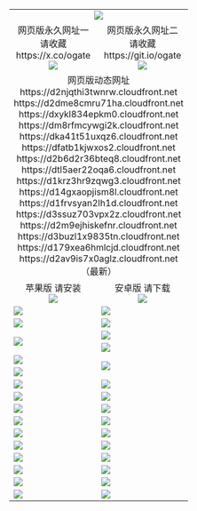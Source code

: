 ﻿<table>
  <tr></tr>
  <tr><td colspan=2 align=center><img src="https://d2av9is7x0aglz.cloudfront.net/Up/oGate.jpg" /></td></tr>
  <tr>
    <td align=center>网页版永久网址一<br/>请收藏<br/>https://x.co/ogate<br><img src="https://d2av9is7x0aglz.cloudfront.net/Up/0WMGD1.png" /></td>
    <td align=center>网页版永久网址二<br/>请收藏<br/>https://git.io/ogate<br><img src="https://d2av9is7x0aglz.cloudfront.net/Up/0WMGD2.png" /></td>
  </tr>
  <tr><td colspan=2 align=center>网页版动态网址
<br>https://d2njqthi3twnrw.cloudfront.net
<br>https://d2dme8cmru71ha.cloudfront.net
<br>https://dxykl834epkm0.cloudfront.net
<br>https://dm8rfmcywgi2k.cloudfront.net
<br>https://dka41t51uxqz6.cloudfront.net
<br>https://dfatb1kjwxos2.cloudfront.net
<br>https://d2b6d2r36bteq8.cloudfront.net
<br>https://dtl5aer22oqa6.cloudfront.net
<br>https://d1krz3hr9zqwg3.cloudfront.net
<br>https://d14gxaopjism8l.cloudfront.net
<br>https://d1frvsyan2lh1d.cloudfront.net
<br>https://d3ssuz703vpx2z.cloudfront.net
<br>https://d2m9ejhiskefnr.cloudfront.net
<br>https://d3buzl1x9835tn.cloudfront.net
<br>https://d179xea6hmlcjd.cloudfront.net
<br>https://d2av9is7x0aglz.cloudfront.net
    <br/>（最新）</td>
  </tr>
  <tr>
    <td align=center>苹果版 请安装<br/><a href="https://d2av9is7x0aglz.cloudfront.net/?from=github"><img src="https://d2av9is7x0aglz.cloudfront.net/Up/0WMPG.jpg" /></a></td>
    <td align=center>安卓版 请下载<br/><a href="https://d2av9is7x0aglz.cloudfront.net/ogUP.aspx?name=0oGate.apk&from=github"><img src="https://d2av9is7x0aglz.cloudfront.net/Up/0WMAZ.jpg" /></a></td>
  </tr>
  <tr>
    <td><a href="https://d2av9is7x0aglz.cloudfront.net/oNote.aspx?id=oGate&from=github" target="_blank"><img src="https://d2av9is7x0aglz.cloudfront.net/Up/0WCYY.jpg" /></a></td>
    <td><a href="https://d2av9is7x0aglz.cloudfront.net/oNote.aspx?id=oNote&from=github" target="_blank"><img src="https://d2av9is7x0aglz.cloudfront.net/Up/0WZTT.jpg" /></a></td>
  </tr>
  <tr>
    <td><a href="https://d2av9is7x0aglz.cloudfront.net/ogDY.aspx?from=github" target="_blank"><img src="https://d2av9is7x0aglz.cloudfront.net/Up/DY.jpg"/></a></td>
    <td><a href="https://d2av9is7x0aglz.cloudfront.net/ogST.aspx?from=github" target="_blank"><img src="https://d2av9is7x0aglz.cloudfront.net/Up/ST.jpg"/></a></td>
  </tr>
  <tr>
    <td rowspan=2><a href="https://d2av9is7x0aglz.cloudfront.net/ogUP.aspx?name=WJ.mp4&from=github" target="_blank"><img src="https://d2av9is7x0aglz.cloudfront.net/Up/WJ.jpg" /></a></td>
    <td><a href="https://d2av9is7x0aglz.cloudfront.net/ogUP.aspx?name=DKC.mp4&count=17&from=github" target="_blank"><img src="https://d2av9is7x0aglz.cloudfront.net/Up/DKC.jpg" /></a></td> 
  </tr>
  <tr>
    <td><a href="https://d2av9is7x0aglz.cloudfront.net/ogUP.aspx?name=LRWS.mp4&count=6B:14,5A:10,5B:35,4A:14,4B:19,3A:10,3B:26,2A:16,2B:21,1A:23,1B:29&from=github" target="_blank"><img src="https://d2av9is7x0aglz.cloudfront.net/Up/LRWS.jpg" /></a></td>
  </tr>
  <tr>
    <td><a href="https://d2av9is7x0aglz.cloudfront.net/ogUP.aspx?name=JQR.mp4&count=2&from=github" target="_blank"><img src="https://d2av9is7x0aglz.cloudfront.net/Up/JQR.jpg" /></a></td>   
    <td rowspan=2><a href="https://d2av9is7x0aglz.cloudfront.net/ogUP.aspx?name=JP.mp4&count=9&from=github" target="_blank"><img src="https://d2av9is7x0aglz.cloudfront.net/Up/JP.jpg" /></td>
  </tr>
  <tr>
    <td><a href="https://d2av9is7x0aglz.cloudfront.net/ogUP.aspx?name=ZSJ.mp4&count=16&from=github" target="_blank"><img src="https://d2av9is7x0aglz.cloudfront.net/Up/ZSJ.jpg" /></a></td>
  </tr>
  <tr>
    <td><a href="https://d2av9is7x0aglz.cloudfront.net/ogUP.aspx?name=SSZJ.mp4&count=7&current=2&from=github" target="_blank"><img src="https://d2av9is7x0aglz.cloudfront.net/Up/SSZJ.jpg" /></a></td>
    <td><a href="https://d2av9is7x0aglz.cloudfront.net/ogUP.aspx?name=WH.mp4&from=github" target="_blank"><img src="https://d2av9is7x0aglz.cloudfront.net/Up/WH.jpg" /></a></td>
  </tr>
  <tr>
    <td><a href="https://d2av9is7x0aglz.cloudfront.net/ogUP.aspx?name=DWHM.mp4&from=github" target="_blank"><img src="https://d2av9is7x0aglz.cloudfront.net/Up/DWHM.jpg" /></a></td>
    <td><a href="https://d2av9is7x0aglz.cloudfront.net/ogUP.aspx?name=XTFY.mp4&count=24&from=github" target="_blank"><img src="https://d2av9is7x0aglz.cloudfront.net/Up/XTFY.jpg" /></a></td>
  </tr>
  <tr>
    <td><a href="https://d2av9is7x0aglz.cloudfront.net/ogUP.aspx?name=4SQQ.mp4&count=06:9,05:20&current=06:9&from=github" target="_blank"><img src="https://d2av9is7x0aglz.cloudfront.net/Up/4SQQ0.jpg" /></a></td>
    <td><a href="https://d2av9is7x0aglz.cloudfront.net/ogUP.aspx?name=4SHQ.mp4&count=06:8,05:29&current=06:8&from=github" target="_blank"><img src="https://d2av9is7x0aglz.cloudfront.net/Up/4SHQ0.jpg" /></a></td>
  </tr>
  <tr>
    <td><a href="https://d2av9is7x0aglz.cloudfront.net/ogUP.aspx?name=4SZG.mp4&count=06:9,05:22,04:22&current=06:9&from=github" target="_blank"><img src="https://d2av9is7x0aglz.cloudfront.net/Up/4SZG0.jpg" /></a></td>
    <td><a href="https://d2av9is7x0aglz.cloudfront.net/ogUP.aspx?name=4SDJ.mp4&count=06:12,05:48,04:52&current=06:11&from=github" target="_blank"><img src="https://d2av9is7x0aglz.cloudfront.net/Up/4SDJ0.jpg" /></a></td>
  </tr>
  <tr>
    <td><a href="https://d2av9is7x0aglz.cloudfront.net/onUP.aspx?name=https://x.co/dtw99&from=github" target="_blank"><img src="https://d2av9is7x0aglz.cloudfront.net/Up/0DTW.jpg"/></a></td>
    <td><a href="https://d2av9is7x0aglz.cloudfront.net/onUP.aspx?name=https://d2tyo2h9ydw5hf.cloudfront.net/acenter/&from=github" target="_blank"><img src="https://d2av9is7x0aglz.cloudfront.net/Up/0TDW.jpg" /></a></td>
  </tr>
  <tr>
    <td><a href="https://d2av9is7x0aglz.cloudfront.net/onUP.aspx?name=https://d3qz7yth5i2rae.cloudfront.net/gb/nsc413.htm&from=github" target="_blank"><img src="https://d2av9is7x0aglz.cloudfront.net/Up/0DJY.jpg" /></a></td>
    <td><a href="https://d2av9is7x0aglz.cloudfront.net/onUP.aspx?name=https://dgyo0jey7vwa5.cloudfront.net/xtr/gb/prog204.html&from=github" target="_blank"><img src="https://d2av9is7x0aglz.cloudfront.net/Up/0XTR.jpg" /></a></td>
  </tr>
  <tr>
    <td><a href="https://d2av9is7x0aglz.cloudfront.net/onUP.aspx?name=https://d7203y8eitivv.cloudfront.net&from=github" target="_blank"><img src="https://d2av9is7x0aglz.cloudfront.net/Up/0MHW.jpg" /></a></td>
    <td><a href="https://d2av9is7x0aglz.cloudfront.net/onUP.aspx?name=https://d38z1xzg5vtneh.cloudfront.net&from=github" target="_blank"><img src="https://d2av9is7x0aglz.cloudfront.net/Up/0ZJW.jpg" /></a></td>
  </tr>
  <tr>
    <td><a href="https://d2av9is7x0aglz.cloudfront.net/ogUP.aspx?name=FG.zip&from=github" target="_blank"><img src="https://d2av9is7x0aglz.cloudfront.net/Up/FG.jpg" /></a></td>
    <td><a href="https://d2av9is7x0aglz.cloudfront.net/ogUP.aspx?name=FGA.apk&from=github" target="_blank"><img src="https://d2av9is7x0aglz.cloudfront.net/Up/FGA.jpg" /></a></td>
  </tr>
  <tr>
    <td><a href="https://d2av9is7x0aglz.cloudfront.net/ogUP.aspx?name=U.zip&from=github" target="_blank"><img src="https://d2av9is7x0aglz.cloudfront.net/Up/U.jpg" /></a></td>
    <td><a href="https://d2av9is7x0aglz.cloudfront.net/ogUP.aspx?name=UA.apk&from=github" target="_blank"><img src="https://d2av9is7x0aglz.cloudfront.net/Up/UA.jpg" /></a></td>
  </tr>
  <tr>
    <td><a href="https://d2av9is7x0aglz.cloudfront.net/ogUP.aspx?name=0iPPOTV.zip&from=github" target="_blank"><img src="https://d2av9is7x0aglz.cloudfront.net/Up/0iPPOTV.jpg" /></a></td>
    <td><a href="https://d2av9is7x0aglz.cloudfront.net/ogUP.aspx?name=0iNTD.apk&from=github" target="_blank"><img src="https://d2av9is7x0aglz.cloudfront.net/Up/0iNTD.jpg" /></a></td>
  </tr>
</table>
